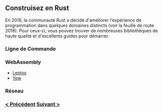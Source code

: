 ## Construisez en Rust

En 2018, la communauté Rust a décidé d'améliorer l'expérience de programmation dans quelques domaines distincts (voir la
feuille de route 2018). Pour ceux-ci, vous pouvez trouver de nombreuses bibliothèques de haute qualité et d'excellents
guides pour démarrer.

### Ligne de Commande

### WebAssembly
- [Leptos](https://leptos.dev/)
- [Yew](https://yew.rs/)

### Réseau

### [< Précédent](./4-whyRust.md) [Suivant >](./6-Diff_rust_Python.md)